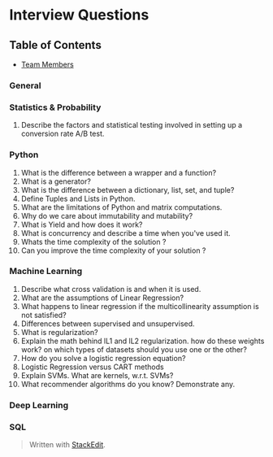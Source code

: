 # Interview Questions

## Table of Contents
* [Team Members](#team-members)


### General 

### Statistics & Probability
1. Describe the factors and statistical testing involved in setting up a conversion rate A/B test.


### Python

1. What is the difference between a wrapper and a function?
2. What is a generator?
3. What is the difference between a dictionary, list, set, and tuple?
4. Define Tuples and Lists in Python.
5. What are the limitations of Python and matrix computations.
6. Why do we care about immutability and mutability?
7. What is Yield and how does it work?
8. What is concurrency and describe a time when you've used it.
9. Whats the time complexity of the solution ?
10.  Can you improve the time complexity of your solution ?


### Machine Learning
1. Describe what cross validation is and when it is used.
2. What are the assumptions of Linear Regression?
3. What happens to linear regression if the multicollinearity assumption is not satisfied?
4. Differences between supervised and unsupervised.
5.  What is regularization?
6. Explain the math behind lL1 and lL2 regularization. how do these weights work? on which types of datasets should you use one or the other?
7. How do you solve a logistic regression equation?
8. Logistic Regression versus CART methods
9. Explain SVMs. What are kernels, w.r.t. SVMs?
10. What recommender algorithms do you know? Demonstrate any.


### Deep Learning

### SQL


> Written with [StackEdit](https://stackedit.io/).
<!--stackedit_data:
eyJoaXN0b3J5IjpbLTY1Nzc3MzI4LC0xODUxNjM4MDY2LC0xMT
E2NTE1NDI2XX0=
-->